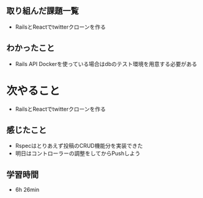 ## 取り組んだ課題一覧
- RailsとReactでtwitterクローンを作る
## わかったこと
- Rails API Dockerを使っている場合はdbのテスト環境を用意する必要がある
# 次やること
- RailsとReactでtwitterクローンを作る
## 感じたこと
- Rspecはとりあえず投稿のCRUD機能分を実装できた
- 明日はコントローラーの調整をしてからPushしよう
## 学習時間
- 6h 26min